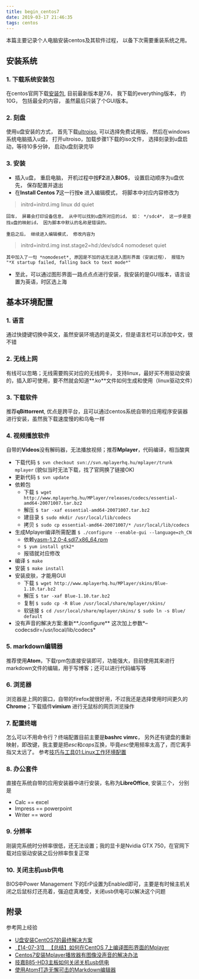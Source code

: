```yaml
---
title: begin_centos7
date: 2019-03-17 21:46:35
tags: centos
---
```


本篇主要记录个人电脑安装centos及其软件过程， 以备下次需要重装系统之用。

## 安装系统

### 1. 下载系统安装包

在centos官网下载[安装包](https://www.centos.org/download/), 目前最新版本是7.6， 我下载的everything版本， 约10G， 包括最全的内容， 虽然最后只装了个GUI版本。

### 2. 刻盘

使用u盘安装的方式， 首先下载[ultroiso](https://cn.ultraiso.net/xiazai.html), 可以选择免费试用版， 然后在windows系统电脑插入u盘， 打开ultroiso，加载步骤1下载的iso文件， 选择刻录到u盘启动，等待10多分钟， 启动u盘刻录完毕

### 3. 安装

* 插入u盘， 重启电脑， 开机过程中按**F2**进入**BIOS**， 设置启动顺序为u盘优先， 保存配置并退出
* 在**Install Centos 7**这一行按**e** 进入编辑模式， 将脚本中对应内容修改为
> initrd=initrd.img linux dd quiet

    回车， 屏幕会打印设备信息， 从中可以找到u盘所对应的id， 如： */sdc4*， 这一步是查找u盘的映射id， 因为脚本中默认的名称是错误的。

    重启之后， 继续进入编辑模式， 修改内容为
> initrd=initrd.img inst.stage2=hd:/dev/sdc4 nomodeset quiet

    其中加入了一句 *nomodeset*, 原因是不加的话无法进入图形界面（安装过程）， 报错为 "*X startup failed, falling back to text mode*"
* 至此，可以通过图形界面一路点点点进行安装，我安装的是GUI版本，语言设置为英语，时区选上海

## 基本环境配置

### 1. 语言

通过快捷键切换中英文，虽然安装环境选的是英文，但是语言栏可以添加中文，很不错

### 2. 无线上网

有线可以忽略；无线需要购买对应的无线网卡， 支持linux，最好买不用驱动安装的，插入即可使用，要不然就会知道**.ko**文件如何生成和使用（linux驱动文件）

### 3. 下载软件

推荐**qBittorrent**, 优点是跨平台，且可以通过centos系统自带的应用程序安装器进行安装，虽然我下载速度慢的和乌龟一样

### 4. 视频播放软件

自带的**Videos**没有解码器，无法播放视频；推荐**Mplayer**，代码编译，相当酸爽
* 下载代码 `$ svn checkout svn://svn.mplayerhq.hu/mplayer/trunk mplayer` (貌似当时无法下载，找了官网换了链接OK)
* 更新代码 `$ svn update`
* 依赖包
    * 下载 `$ wget http://www.mplayerhq.hu/MPlayer/releases/codecs/essential-amd64-20071007.tar.bz2`
    * 解压 `$ tar -xaf essential-amd64-20071007.tar.bz2`
    * 建目录 `$ sudo mkdir /usr/local/lib/codecs`
    * 拷贝 `$ sudo cp essential-amd64-20071007/* /usr/local/lib/codecs`
* 生成Mplayer编译所需配置 `$ ./configure --enable-gui --language=zh_CN`
    * 依赖[yasm-1.2.0-4.sdl7.x86_64.rpm](http://pkgs.org/download/yasm)
    * `$ yum install gtk2* `
    * 报错就对应修改
* 编译 `$ make`
* 安装 `$ make install`
* 安装皮肤，才能用GUI
    * 下载 `$ wget http://www.mplayerhq.hu/MPlayer/skins/Blue-1.10.tar.bz2`
    * 解压 `$ tar -xaf Blue-1.10.tar.bz2`
    * 复制 `$ sudo cp -R Blue /usr/local/share/mplayer/skins/`
    * 软链接 `$ cd /usr/local/share/mplayer/skins/` `$ sudo ln -s Blue/ default`
* 没有声音的解决方案:重新**./configure** 这次加上参数*–codecsdir=/usr/local/lib/codecs*

### 5. markdown编辑器

推荐使用**Atom**，下载rpm包直接安装即可，功能强大，目前使用其来进行markdown文件的编辑，用于写博客；还可以进行代码编写等

### 6. 浏览器

浏览器是上网的窗口，自带的firefox就很好用，不过我还是选择使用时间更久的**Chrome**；下载插件**vimium** 进行无鼠标的网页浏览操作

### 7. 配置终端

怎么可以不用命令行？终端配置目前主要是**bashrc vimrc**， 另外还有键盘的重新映射，即改键，我主要是把*esc*和*caps*互换，毕竟*esc*使用频率太高了，而它离手指又太远了。
参考[技巧与工具01:Linux工作环境配置](http://tigeroses.com/2016/10/21/%E6%8A%80%E5%B7%A7%E4%B8%8E%E5%B7%A5%E5%85%B701-Linux%E5%B7%A5%E4%BD%9C%E7%8E%AF%E5%A2%83%E9%85%8D%E7%BD%AE/)

### 8. 办公套件

直接在系统自带的应用安装器中进行安装，名称为**LibreOffice**, 安装三个， 分别是
* Calc == excel
* Impress == powerpoint
* Writer == word

### 9. 分辨率

刚装完系统时分辨率很低，还无法设置；我的显卡是Nvidia GTX 750，在官网下载对应驱动安装之后分辨率恢复正常

### 10. 关闭主机usb供电

BIOS中Power Management 下的ErP设置为Enabled即可，主要是有时候主机关闭之后鼠标灯还亮着，强迫症真难受，关闭usb供电可以解决这个问题

## 附录

参考网上经验

* [U盘安装CentOS7的最终解决方案](https://www.cnblogs.com/pythonal/p/6825906.html)
* [【14-07-31】 【总结】如何在CentOS 7上编译图形界面的Mplayer](http://tieba.baidu.com/p/3199364641)
* [Centos7安装Mplayer播放器有图像没声音的解决办法](https://blog.csdn.net/sidely/article/details/44671257)
* [技嘉B85-HD3主板如何关闭关机usb供电](https://zhidao.baidu.com/question/808793269006098012.html)
* [使用Atom打造无懈可击的Markdown编辑器](https://www.cnblogs.com/libin-1/p/6638165.html)
